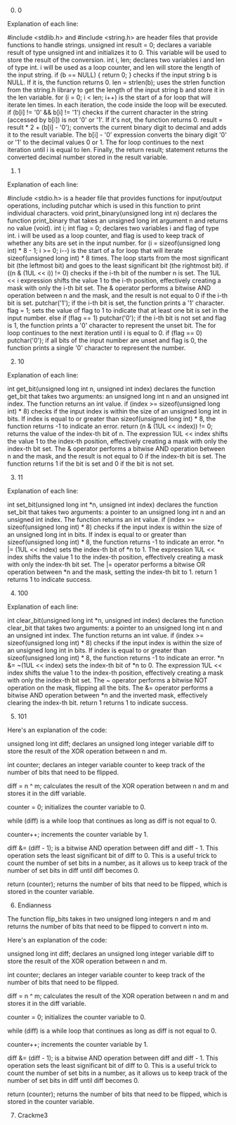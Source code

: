 0. 0

Explanation of each line:

#include <stdlib.h> and #include <string.h> are header files that provide functions to handle strings.
unsigned int result = 0; declares a variable result of type unsigned int and initializes it to 0. This variable will be used to store the result of the conversion.
int i, len; declares two variables i and len of type int. i will be used as a loop counter, and len will store the length of the input string.
if (b == NULL) { return 0; } checks if the input string b is NULL. If it is, the function returns 0.
len = strlen(b); uses the strlen function from the string.h library to get the length of the input string b and store it in the len variable.
for (i = 0; i < len; i++) is the start of a for loop that will iterate len times. In each iteration, the code inside the loop will be executed.
if (b[i] != '0' && b[i] != '1') checks if the current character in the string (accessed by b[i]) is not '0' or '1'. If it's not, the function returns 0.
result = result * 2 + (b[i] - '0'); converts the current binary digit to decimal and adds it to the result variable. The b[i] - '0' expression converts the binary digit '0' or '1' to the decimal values 0 or 1.
The for loop continues to the next iteration until i is equal to len.
Finally, the return result; statement returns the converted decimal number stored in the result variable.




1. 1

Explanation of each line:

#include <stdio.h> is a header file that provides functions for input/output operations, including putchar which is used in this function to print individual characters.
void print_binary(unsigned long int n) declares the function print_binary that takes an unsigned long int argument n and returns no value (void).
int i; int flag = 0; declares two variables i and flag of type int. i will be used as a loop counter, and flag is used to keep track of whether any bits are set in the input number.
for (i = sizeof(unsigned long int) * 8 - 1; i >= 0; i--) is the start of a for loop that will iterate sizeof(unsigned long int) * 8 times. The loop starts from the most significant bit (the leftmost bit) and goes to the least significant bit (the rightmost bit).
if ((n & (1UL << i)) != 0) checks if the i-th bit of the number n is set. The 1UL << i expression shifts the value 1 to the i-th position, effectively creating a mask with only the i-th bit set. The & operator performs a bitwise AND operation between n and the mask, and the result is not equal to 0 if the i-th bit is set.
putchar('1'); if the i-th bit is set, the function prints a '1' character.
flag = 1; sets the value of flag to 1 to indicate that at least one bit is set in the input number.
else if (flag == 1) putchar('0'); if the i-th bit is not set and flag is 1, the function prints a '0' character to represent the unset bit.
The for loop continues to the next iteration until i is equal to 0.
if (flag == 0) putchar('0'); if all bits of the input number are unset and flag is 0, the function prints a single '0' character to represent the number.




2. 10

Explanation of each line:

int get_bit(unsigned long int n, unsigned int index) declares the function get_bit that takes two arguments: an unsigned long int n and an unsigned int index. The function returns an int value.
if (index >= sizeof(unsigned long int) * 8) checks if the input index is within the size of an unsigned long int in bits. If index is equal to or greater than sizeof(unsigned long int) * 8, the function returns -1 to indicate an error.
return (n & (1UL << index)) != 0; returns the value of the index-th bit of n. The expression 1UL << index shifts the value 1 to the index-th position, effectively creating a mask with only the index-th bit set. The & operator performs a bitwise AND operation between n and the mask, and the result is not equal to 0 if the index-th bit is set. The function returns 1 if the bit is set and 0 if the bit is not set.




3. 11

Explanation of each line:

int set_bit(unsigned long int *n, unsigned int index) declares the function set_bit that takes two arguments: a pointer to an unsigned long int n and an unsigned int index. The function returns an int value.
if (index >= sizeof(unsigned long int) * 8) checks if the input index is within the size of an unsigned long int in bits. If index is equal to or greater than sizeof(unsigned long int) * 8, the function returns -1 to indicate an error.
*n |= (1UL << index) sets the index-th bit of *n to 1. The expression 1UL << index shifts the value 1 to the index-th position, effectively creating a mask with only the index-th bit set. The |= operator performs a bitwise OR operation between *n and the mask, setting the index-th bit to 1.
return 1 returns 1 to indicate success.




4. 100

Explanation of each line:

int clear_bit(unsigned long int *n, unsigned int index) declares the function clear_bit that takes two arguments: a pointer to an unsigned long int n and an unsigned int index. The function returns an int value.
if (index >= sizeof(unsigned long int) * 8) checks if the input index is within the size of an unsigned long int in bits. If index is equal to or greater than sizeof(unsigned long int) * 8, the function returns -1 to indicate an error.
*n &= ~(1UL << index) sets the index-th bit of *n to 0. The expression 1UL << index shifts the value 1 to the index-th position, effectively creating a mask with only the index-th bit set. The ~ operator performs a bitwise NOT operation on the mask, flipping all the bits. The &= operator performs a bitwise AND operation between *n and the inverted mask, effectively clearing the index-th bit.
return 1 returns 1 to indicate success.




5. 101

Here's an explanation of the code:

unsigned long int diff; declares an unsigned long integer variable diff to store the result of the XOR operation between n and m.

int counter; declares an integer variable counter to keep track of the number of bits that need to be flipped.

diff = n ^ m; calculates the result of the XOR operation between n and m and stores it in the diff variable.

counter = 0; initializes the counter variable to 0.

while (diff) is a while loop that continues as long as diff is not equal to 0.

counter++; increments the counter variable by 1.

diff &= (diff - 1); is a bitwise AND operation between diff and diff - 1. This operation sets the least significant bit of diff to 0. This is a useful trick to count the number of set bits in a number, as it allows us to keep track of the number of set bits in diff until diff becomes 0.

return (counter); returns the number of bits that need to be flipped, which is stored in the counter variable.




6. Endianness

The function flip_bits takes in two unsigned long integers n and m and returns the number of bits that need to be flipped to convert n into m.

Here's an explanation of the code:

unsigned long int diff; declares an unsigned long integer variable diff to store the result of the XOR operation between n and m.

int counter; declares an integer variable counter to keep track of the number of bits that need to be flipped.

diff = n ^ m; calculates the result of the XOR operation between n and m and stores it in the diff variable.

counter = 0; initializes the counter variable to 0.

while (diff) is a while loop that continues as long as diff is not equal to 0.

counter++; increments the counter variable by 1.

diff &= (diff - 1); is a bitwise AND operation between diff and diff - 1. This operation sets the least significant bit of diff to 0. This is a useful trick to count the number of set bits in a number, as it allows us to keep track of the number of set bits in diff until diff becomes 0.

return (counter); returns the number of bits that need to be flipped, which is stored in the counter variable.




7. Crackme3


